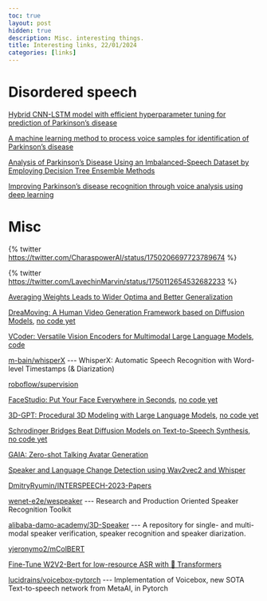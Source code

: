 ```yaml
---
toc: true
layout: post
hidden: true
description: Misc. interesting things.
title: Interesting links, 22/01/2024
categories: [links]
---
```


# Disordered speech

[Hybrid CNN-LSTM model with efficient hyperparameter tuning for prediction of Parkinson’s disease](https://www.nature.com/articles/s41598-023-41314-y)

[A machine learning method to process voice samples for identification of Parkinson’s disease](https://www.nature.com/articles/s41598-023-47568-w)

[Analysis of Parkinson’s Disease Using an Imbalanced-Speech Dataset by Employing Decision Tree Ensemble Methods](https://www.ncbi.nlm.nih.gov/pmc/articles/PMC9776735/)

[Improving Parkinson’s disease recognition through voice analysis using deep learning](https://www.sciencedirect.com/science/article/pii/S0167865523000764)

# Misc

{% twitter https://twitter.com/CharaspowerAI/status/1750206697723789674 %}

{% twitter https://twitter.com/LavechinMarvin/status/1750112654532682233 %}

[Averaging Weights Leads to Wider Optima and Better Generalization](https://arxiv.org/abs/1803.05407)

[DreaMoving: A Human Video Generation Framework based on Diffusion Models](https://dreamoving.github.io/dreamoving/),
[no code yet](https://github.com/dreamoving/dreamoving-project)

[VCoder: Versatile Vision Encoders for Multimodal Large Language Models](https://arxiv.org/abs/2312.14233),
[code](https://github.com/SHI-Labs/VCoder)

[m-bain/whisperX](https://github.com/m-bain/whisperX) --- WhisperX: Automatic Speech Recognition with Word-level Timestamps (& Diarization)

[roboflow/supervision](https://github.com/roboflow/supervision)

[FaceStudio: Put Your Face Everywhere in Seconds](https://arxiv.org/abs/2312.02663),
[no code yet](https://github.com/xyynafc/FaceStudio)

[3D-GPT: Procedural 3D Modeling with Large Language Models](https://arxiv.org/abs/2310.12945),
[no code yet](https://github.com/Chuny1/3DGPT)

[Schrodinger Bridges Beat Diffusion Models on Text-to-Speech Synthesis](https://arxiv.org/abs/2312.03491),
[no code yet](https://github.com/thu-ml/Bridge-TTS)

[GAIA: Zero-shot Talking Avatar Generation](https://arxiv.org/abs/2311.15230)

[Speaker and Language Change Detection using Wav2vec2 and Whisper](https://arxiv.org/abs/2302.09381)

[DmitryRyumin/INTERSPEECH-2023-Papers](https://github.com/DmitryRyumin/INTERSPEECH-2023-Papers)

[wenet-e2e/wespeaker](https://github.com/wenet-e2e/wespeaker) --- Research and Production Oriented Speaker Recognition Toolkit

[alibaba-damo-academy/3D-Speaker](https://github.com/alibaba-damo-academy/3D-Speaker) --- A repository for single- and multi-modal speaker verification, speaker recognition and speaker diarization.

[vjeronymo2/mColBERT](https://huggingface.co/vjeronymo2/mColBERT)

[Fine-Tune W2V2-Bert for low-resource ASR with 🤗 Transformers](https://huggingface.co/blog/fine-tune-w2v2-bert)

[lucidrains/voicebox-pytorch](https://github.com/lucidrains/voicebox-pytorch) --- Implementation of Voicebox, new SOTA Text-to-speech network from MetaAI, in Pytorch


